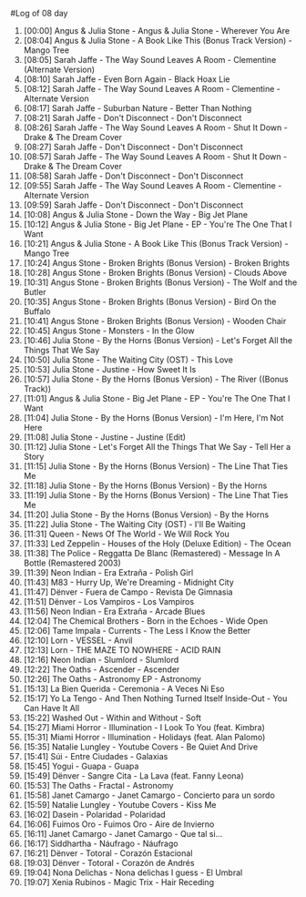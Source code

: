 #Log of 08 day

1. [00:00] Angus & Julia Stone - Angus & Julia Stone - Wherever You Are
1. [08:04] Angus & Julia Stone - A Book Like This (Bonus Track Version) - Mango Tree
1. [08:05] Sarah Jaffe - The Way Sound Leaves A Room - Clementine (Alternate Version)
1. [08:10] Sarah Jaffe - Even Born Again - Black Hoax Lie
1. [08:12] Sarah Jaffe - The Way Sound Leaves A Room - Clementine - Alternate Version
1. [08:17] Sarah Jaffe - Suburban Nature - Better Than Nothing
1. [08:21] Sarah Jaffe - Don't Disconnect - Don't Disconnect
1. [08:26] Sarah Jaffe - The Way Sound Leaves A Room - Shut It Down - Drake & The Dream Cover
1. [08:27] Sarah Jaffe - Don't Disconnect - Don't Disconnect
1. [08:57] Sarah Jaffe - The Way Sound Leaves A Room - Shut It Down - Drake & The Dream Cover
1. [08:58] Sarah Jaffe - Don't Disconnect - Don't Disconnect
1. [09:55] Sarah Jaffe - The Way Sound Leaves A Room - Clementine - Alternate Version
1. [09:59] Sarah Jaffe - Don't Disconnect - Don't Disconnect
1. [10:08] Angus & Julia Stone - Down the Way - Big Jet Plane
1. [10:12] Angus & Julia Stone - Big Jet Plane - EP - You're The One That I Want
1. [10:21] Angus & Julia Stone - A Book Like This (Bonus Track Version) - Mango Tree
1. [10:24] Angus Stone - Broken Brights (Bonus Version) - Broken Brights
1. [10:28] Angus Stone - Broken Brights (Bonus Version) - Clouds Above
1. [10:31] Angus Stone - Broken Brights (Bonus Version) - The Wolf and the Butler
1. [10:35] Angus Stone - Broken Brights (Bonus Version) - Bird On the Buffalo
1. [10:41] Angus Stone - Broken Brights (Bonus Version) - Wooden Chair
1. [10:45] Angus Stone - Monsters - In the Glow
1. [10:46] Julia Stone - By the Horns (Bonus Version) - Let's Forget All the Things That We Say
1. [10:50] Julia Stone - The Waiting City (OST) - This Love
1. [10:53] Julia Stone - Justine - How Sweet It Is
1. [10:57] Julia Stone - By the Horns (Bonus Version) - The River ((Bonus Track))
1. [11:01] Angus & Julia Stone - Big Jet Plane - EP - You're The One That I Want
1. [11:04] Julia Stone - By the Horns (Bonus Version) - I'm Here, I'm Not Here
1. [11:08] Julia Stone - Justine - Justine (Edit)
1. [11:12] Julia Stone - Let's Forget All the Things That We Say - Tell Her a Story
1. [11:15] Julia Stone - By the Horns (Bonus Version) - The Line That Ties Me
1. [11:18] Julia Stone - By the Horns (Bonus Version) - By the Horns
1. [11:19] Julia Stone - By the Horns (Bonus Version) - The Line That Ties Me
1. [11:20] Julia Stone - By the Horns (Bonus Version) - By the Horns
1. [11:22] Julia Stone - The Waiting City (OST) - I'll Be Waiting
1. [11:31] Queen - News Of The World - We Will Rock You
1. [11:33] Led Zeppelin - Houses of the Holy (Deluxe Edition) - The Ocean
1. [11:38] The Police - Reggatta De Blanc (Remastered) - Message In A Bottle (Remastered 2003)
1. [11:39] Neon Indian - Era Extraña - Polish Girl
1. [11:43] M83 - Hurry Up, We're Dreaming - Midnight City
1. [11:47] Dënver - Fuera de Campo - Revista De Gimnasia
1. [11:51] Dënver - Los Vampiros - Los Vampiros
1. [11:56] Neon Indian - Era Extraña - Arcade Blues
1. [12:04] The Chemical Brothers - Born in the Echoes - Wide Open
1. [12:06] Tame Impala - Currents - The Less I Know the Better
1. [12:10] Lorn - VESSEL - Anvil
1. [12:13] Lorn - THE MAZE TO NOWHERE - ACID RAIN
1. [12:16] Neon Indian - Slumlord - Slumlord
1. [12:22] The Oaths - Ascender - Ascender
1. [12:26] The Oaths - Astronomy EP - Astronomy
1. [15:13] La Bien Querida - Ceremonia - A Veces Ni Eso
1. [15:17] Yo La Tengo - And Then Nothing Turned Itself Inside-Out - You Can Have It All
1. [15:22] Washed Out - Within and Without - Soft
1. [15:27] Miami Horror - Illumination - I Look To You (feat. Kimbra)
1. [15:31] Miami Horror - Illumination - Holidays (feat. Alan Palomo)
1. [15:35] Natalie Lungley - Youtube Covers - Be Quiet And Drive
1. [15:41] Súi - Entre Ciudades - Galaxias
1. [15:45] Yogui - Guapa - Guapa
1. [15:49] Dënver - Sangre Cita - La Lava (feat. Fanny Leona)
1. [15:53] The Oaths - Fractal - Astronomy
1. [15:58] Janet Camargo - Janet Camargo - Concierto para un sordo
1. [15:59] Natalie Lungley - Youtube Covers - Kiss Me
1. [16:02] Dasein - Polaridad - Polaridad
1. [16:06] Fuimos Oro - Fuimos Oro - Aire de Invierno
1. [16:11] Janet Camargo - Janet Camargo - Que tal si...
1. [16:17] Siddhartha - Náufrago - Náufrago
1. [16:21] Dënver - Totoral - Corazón Estacional
1. [19:03] Dënver - Totoral - Corazón de Andrés
1. [19:04] Nona Delichas - Nona delichas I guess - El Umbral
1. [19:07] Xenia Rubinos - Magic Trix - Hair Receding
